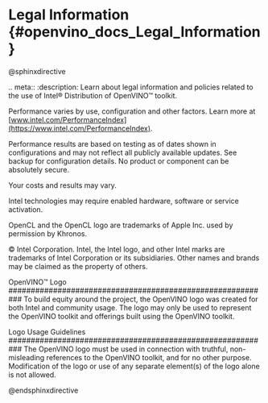 # Legal Information {#openvino_docs_Legal_Information}

@sphinxdirective

.. meta::
   :description: Learn about legal information and policies related to the use 
                 of Intel® Distribution of OpenVINO™ toolkit.


Performance varies by use, configuration and other factors. Learn more at [www.intel.com/PerformanceIndex](https://www.intel.com/PerformanceIndex).
 
Performance results are based on testing as of dates shown in configurations and may not reflect all publicly available updates. See backup for configuration details.  No product or component can be absolutely secure.
 
Your costs and results may vary.
 
Intel technologies may require enabled hardware, software or service activation.

OpenCL and the OpenCL logo are trademarks of Apple Inc. used by permission by Khronos.

© Intel Corporation. Intel, the Intel logo, and other Intel marks are trademarks of Intel Corporation or its subsidiaries. Other names and brands may be claimed as the property of others.
 
OpenVINO™ Logo
###########################################################
To build equity around the project, the OpenVINO logo was created for both Intel and community usage. The logo may only be used to represent the OpenVINO toolkit and offerings built using the OpenVINO toolkit.
 
Logo Usage Guidelines
###########################################################
The OpenVINO logo must be used in connection with truthful, non-misleading references to the OpenVINO toolkit, and for no other purpose.
Modification of the logo or use of any separate element(s) of the logo alone is not allowed.


@endsphinxdirective


